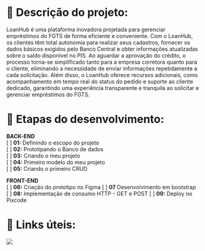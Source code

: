 # 📝 Descrição do projeto:

LoanHub é uma plataforma inovadora projetada para gerenciar empréstimos do FGTS de forma eficiente e conveniente. Com o LoanHub, os clientes têm total autonomia para realizar seus cadastros, fornecer os dados básicos exigidos pelo Banco Central e obter informações atualizadas sobre o saldo disponível no PIS. Ao aguardar a aprovação do crédito, o processo torna-se simplificado tanto para a empresa corretora quanto para o cliente, eliminando a necessidade de enviar informações repetidamente a cada solicitação. Além disso, o LoanHub oferece recursos adicionais, como acompanhamento em tempo real do status do pedido e suporte ao cliente dedicado, garantindo uma experiência transparente e tranquila ao solicitar e gerenciar empréstimos do FGTS.

# 🔧 Etapas do desenvolvimento:

**BACK-END**  
[ ] **01:** Definindo o escopo do projeto <br>
[ ] **02:** Prototipando o Banco de dados <br>
[ ] **03:** Criando o meu projeto <br>
[ ] **04:** Primeiro modelo do meu projeto <br>
[ ] **05:** Criando o primeiro CRUD <br>

**FRONT-END**  
[ ] **06:** Criação do prototipo no Figma
[ ] **07**  Desenvolvimento em bootstrap
[ ] **08:** Implementação de consumo HTTP - GET e POST 
[ ] **09:** Deploy no Pixcode

#  🔗 Links úteis:
[![](https://camo.githubusercontent.com/db52c5df4148a599b44fd19c8ba820267d9a7d1ce7d441f957086caa91d29f93/68747470733a2f2f696d672e736869656c64732e696f2f62616467652f4669676d612d4632344531453f7374796c653d666f722d7468652d6261646765266c6f676f3d6669676d61266c6f676f436f6c6f723d7768697465)](https://www.figma.com/)
